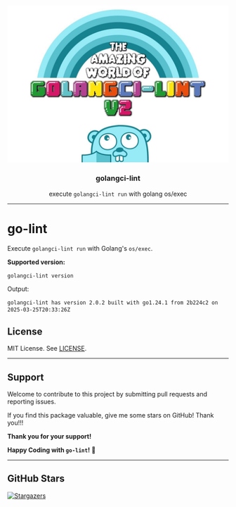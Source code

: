 <p align="center">
  <img 
    alt="golangci-lint logo" 
    src="assets/golangci-lint-logo.jpeg" 
    style="max-height: 500px; width: auto; max-width: 100%;" 
  />
</p>
<h3 align="center">golangci-lint</h3>
<p align="center">execute <code>golangci-lint run</code> with golang os/exec</p>

---

# go-lint
Execute `golangci-lint run` with Golang's `os/exec`.

**Supported version:**
```bash
golangci-lint version
```

Output:
```text
golangci-lint has version 2.0.2 built with go1.24.1 from 2b224c2 on 2025-03-25T20:33:26Z
```

## License

MIT License. See [LICENSE](LICENSE).

---

## Support

Welcome to contribute to this project by submitting pull requests and reporting issues.

If you find this package valuable, give me some stars on GitHub! Thank you!!!

**Thank you for your support!**

**Happy Coding with `go-lint`!** 🎉

---

## GitHub Stars

[![Stargazers](https://starchart.cc/go-mate/go-lint.svg?variant=adaptive)](https://starchart.cc/go-mate/go-lint)
